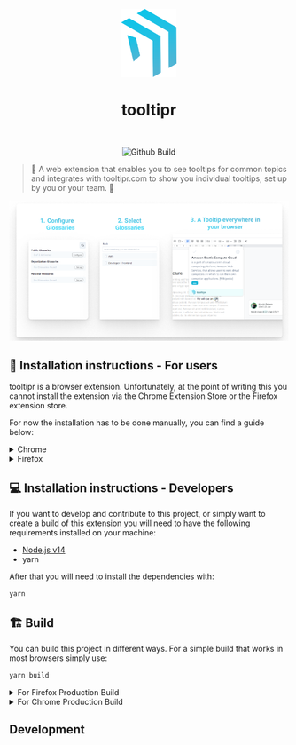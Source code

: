 <p align="center">
  <img width="100px" src="./docs/logo.svg" alt="Headless Recorder" />
  <h1 align="center">tooltipr</h1>
  <br/>
  <p align="center">
    <img src="https://github.com/chibat/chrome-extension-typescript-starter/workflows/build/badge.svg" alt="Github Build"/>
  </p>
</p>

<!-- <img src="https://img.shields.io/chrome-web-store/users/djeegiggegleadkkbgopoonhjimgehda?label=Chrome%20Webstore%20-%20Users" alt="Chrome Webstore Users" />
    <img src="https://img.shields.io/chrome-web-store/v/djeegiggegleadkkbgopoonhjimgehda?label=Chrome%20Webstore" alt="Chrome Webstore Version" />
    <img src="https://img.shields.io/github/license/checkly/headless-recorder?label=License" alt="License" /> -->

> 🦮 A web extension that enables you to see tooltips for common topics and integrates with tooltipr.com to show you individual tooltips, set up by you or your team. 🦮

![A banner showing the functionality of tooltipr](./docs/promo-banner.png)

## 📝 Installation instructions - For users

tooltipr is a browser extension. Unfortunately, at the point of writing this you cannot install the extension via the Chrome Extension Store or the Firefox extension store.

For now the installation has to be done manually, you can find a guide below:

<details>
 <summary>Chrome</summary>

1. Head over to our [releases tab](https://github.com/igeligel/tooltipr-extension/releases): https://github.com/igeligel/tooltipr-extension/releases
2. You will find a `tooltipr-release-chrome.zip` file at the bottom of the release. Download this file.
3. In Chrome go to the extensions page ([chrome://extensions/](chrome://extensions/)).
4. Enable Developer Mode on the top right of the screen.
5. Drag the `tooltipr-release-chrome.zip` file anywhere on the page to import it (do not delete zip afterward).

</details>

<details>
 <summary>Firefox</summary>

</details>

## 💻 Installation instructions - Developers

If you want to develop and contribute to this project, or simply want to create a build of this extension you will need to have the following requirements installed on your machine:

- [Node.js v14](https://nodejs.org/)
- yarn

After that you will need to install the dependencies with:

```bash
yarn
```

## 🏗️ Build

You can build this project in different ways. For a simple build that works in most browsers simply use:

```bash
yarn build
```

<details>
 <summary>For Firefox Production Build</summary>

Go to the main directoryu and use the following command

```
yarn build:firefox
```

This will create a zip file in the root directory called similar to `tooltipr-release-firefox.zip`.

</details>

<details>
 <summary>For Chrome Production Build</summary>

adwwadwad

</details>

## Development
